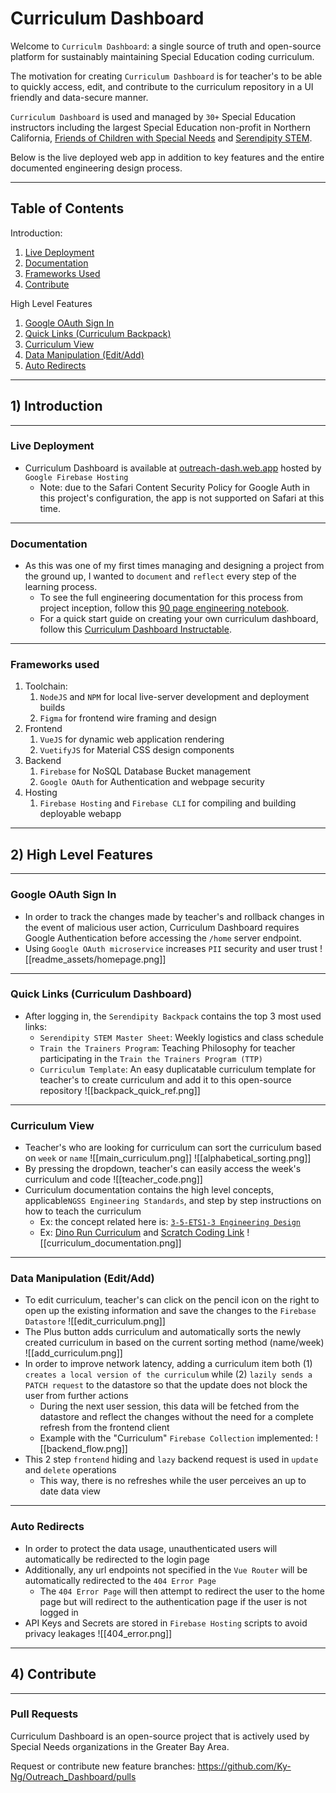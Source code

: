 # Curriculum Dashboard
Welcome to `Curriculm Dashboard`: a single source of truth and open-source platform for sustainably maintaining Special Education coding curriculum. 

The motivation for creating `Curriculum Dashboard` is for teacher's to be able to quickly access, edit, and contribute to the curriculum repository in a UI friendly and data-secure manner.

`Curriculum Dashboard` is used and managed by `30+` Special Education instructors including the largest Special Education non-profit in Northern California, [Friends of Children with Special Needs](https://fcsn1996.org) and [Serendipity STEM](http://serendipitySTEM.org).

Below is the live deployed web app in addition to key features and the entire documented engineering design process.
____
## Table of Contents
Introduction:
1. [Live Deployment](#live-deployment)
2. [Documentation](#Documentation)
3. [Frameworks Used](#frameworks-used)
4. [Contribute](#Contribute)

High Level Features
1. [Google OAuth Sign In](#Google-OAuth-Sign-In)
2. [Quick Links (Curriculum Backpack)](#Quick-Links-(Curriculum-Dashboard))
3. [Curriculum View](#Curriculum-View)
4. [Data Manipulation (Edit/Add)](#Data-Manipulation-(Edit/Add))
5. [Auto Redirects](#Auto-Redirects)
___
## 1) Introduction
____
### Live Deployment
- Curriculum Dashboard is available at  [outreach-dash.web.app](https://outreach-dash.web.app) hosted by `Google Firebase Hosting`
	- Note: due to the Safari Content Security Policy for Google Auth in this project's configuration, the app is not supported on Safari at this time.
____
### Documentation
- As this was one of my first times managing and designing a project from the ground up, I wanted to `document` and `reflect` every step of the learning process.
	- To see the full engineering documentation for this process from project inception, follow this [90 page engineering notebook](https://drive.google.com/file/d/1rWiocHD5oEUziSY2ktYJqPlOrtbdPh96/view?usp=sharing).
	- For a quick start guide on creating your own curriculum dashboard, follow this [Curriculum Dashboard Instructable](https://www.instructables.com/Curriculum-Dashboard/).
____
### Frameworks used
1. Toolchain:
	1. `NodeJS` and `NPM` for local live-server development and deployment builds
	2. `Figma` for frontend wire framing and design
2. Frontend
	1. `VueJS` for dynamic web application rendering
	2. `VuetifyJS` for Material CSS design components
3. Backend
	1. `Firebase` for NoSQL Database Bucket management
	2. `Google OAuth` for Authentication and webpage security
4. Hosting
	1. `Firebase Hosting` and `Firebase CLI` for compiling and building deployable webapp
___
## 2) High Level Features
____
### Google OAuth Sign In
- In order to track the changes made by teacher's and rollback changes in the event of malicious user action, Curriculum Dashboard requires Google Authentication before accessing the `/home` server endpoint.
- Using `Google OAuth microservice` increases `PII` security and user trust
![[readme_assets/homepage.png]]
___
### Quick Links (Curriculum Dashboard)
- After logging in, the `Serendipity Backpack` contains the top 3 most used links:
	- `Serendipity STEM Master Sheet`: Weekly logistics and class schedule
	- `Train the Trainers Program`: Teaching Philosophy for teacher participating in the `Train the Trainers Program (TTP)`
	- `Curriculum Template`: An easy duplicatable curriculum template for teacher's to create curriculum and add it to this open-source repository
![[backpack_quick_ref.png]]
___
### Curriculum View
- Teacher's who are looking for curriculum can sort the curriculum based on `week` or `name`
![[main_curriculum.png]]
![[alphabetical_sorting.png]]
- By pressing the dropdown, teacher's can easily access the week's curriculum and code
![[teacher_code.png]]
- Curriculum documentation contains the high level concepts, applicable`NGSS Engineering Standards`, and step by step instructions on how to teach the curriculum
	- Ex: the concept related here is: [`3-5-ETS1-3 Engineering Design`](https://www.nextgenscience.org/pe/3-5-ets1-3-engineering-design)
	- Ex: [Dino Run Curriculum](https://docs.google.com/document/d/1kA0PqtdjDRLyuZOjBlbdEOGiDDWlkd3RcMDb6P-Lrk0/edit?usp=sharing) and [Scratch Coding Link](https://scratch.mit.edu/projects/407274223/editor/)
![[curriculum_documentation.png]]
____
### Data Manipulation (Edit/Add)
- To edit curriculum, teacher's can click on the pencil icon on the right to open up the existing information and save the changes to the `Firebase Datastore`
![[edit_curriculum.png]]
- The Plus button adds curriculum and automatically sorts the newly created curriculum in based on the current sorting method (name/week)
![[add_curriculum.png]]
- In order to improve network latency, adding a curriculum item both (1) `creates a local version of the curriculum` while (2) `lazily sends a PATCH request` to the datastore so that the update does not block the user from further actions
	- During the next user session, this data will be fetched from the datastore and reflect the changes without the need for a complete refresh from the frontend client
	- Example with the "Curriculum" `Firebase Collection` implemented:
![[backend_flow.png]]
- This 2 step `frontend` hiding and `lazy` backend request is used in `update` and `delete` operations
	- This way, there is no refreshes while the user perceives an up to date data view
___
### Auto Redirects
- In order to protect the data usage, unauthenticated users will automatically be redirected to the login page
- Additionally, any url endpoints not specified in the `Vue Router` will be automatically redirected to the `404 Error Page`
	- The `404 Error Page` will then attempt to redirect the user to the home page but will redirect to the authentication page if the user is not logged in
- API Keys and Secrets are stored in `Firebase Hosting` scripts to avoid privacy leakages
![[404_error.png]]
___
## 4) Contribute
___
### Pull Requests
Curriculum Dashboard is an open-source project that is actively used by Special Needs organizations in the Greater Bay Area. 

Request or contribute new feature branches: https://github.com/Ky-Ng/Outreach_Dashboard/pulls

